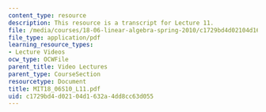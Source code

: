 ```yaml
---
content_type: resource
description: This resource is a transcript for Lecture 11.
file: /media/courses/18-06-linear-algebra-spring-2010/c1729bd4d02104d1632a4dd8cc63d055_MIT18_06S10_L11.pdf
file_type: application/pdf
learning_resource_types:
- Lecture Videos
ocw_type: OCWFile
parent_title: Video Lectures
parent_type: CourseSection
resourcetype: Document
title: MIT18_06S10_L11.pdf
uid: c1729bd4-d021-04d1-632a-4dd8cc63d055
---
```

